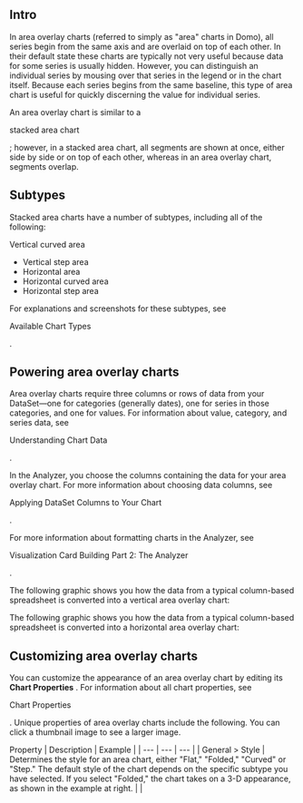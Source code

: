 

Intro
-------

In area overlay charts (referred to simply as "area" charts in Domo), all series begin from the same axis and are overlaid on top of each other. In their default state these charts are typically not very useful because data for some series is usually hidden. However, you can distinguish an individual series by mousing over that series in the legend or in the chart itself. Because each series begins from the same baseline, this type of area chart is useful for quickly discerning the value for individual series.


 An area overlay chart is similar to a

stacked area chart

; however, in a stacked area chart, all segments are shown at once, either side by side or on top of each other, whereas in an area overlay chart, segments overlap.


 Subtypes
----------

Stacked area charts have a number of subtypes, including all of the following:

 Vertical curved area
* Vertical step area
* Horizontal area
* Horizontal curved area
* Horizontal step area

For explanations and screenshots for these subtypes, see

Available Chart Types

.


 Powering area overlay charts
------------------------------

Area overlay charts require three columns or rows of data from your DataSet—one for categories (generally dates), one for series in those categories, and one for values. For information about value, category, and series data, see

Understanding Chart Data

.


 In the Analyzer, you choose the columns containing the data for your area overlay chart. For more information about choosing data columns, see

Applying DataSet Columns to Your Chart

.


 For more information about formatting charts in the Analyzer, see

Visualization Card Building Part 2: The Analyzer

.


 The following graphic shows you how the data from a typical column-based spreadsheet is converted into a vertical area overlay chart:

The following graphic shows you how the data from a typical column-based spreadsheet is converted into a horizontal area overlay chart:

Customizing area overlay charts
---------------------------------

You can customize the appearance of an area overlay chart by editing its
 **Chart Properties**
 . For information about all chart properties, see

Chart Properties

. Unique properties of area overlay charts include the following. You can click a thumbnail image to see a larger image.


 Property
  |
 Description
  |
 Example
  |
| --- | --- | --- |
|
 General > Style
  |
 Determines the style for an area chart, either "Flat," "Folded," "Curved" or "Step." The default style of the chart depends on the specific subtype you have selected. If you select "Folded," the chart takes on a 3-D appearance, as shown in the example at right.
  |  |


